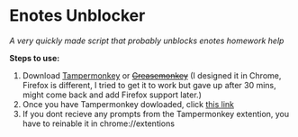 # Enotes Unblocker
*A very quickly made script that probably unblocks enotes homework help*

**Steps to use:**
1. Download [Tampermonkey](https://chrome.google.com/webstore/detail/tampermonkey/dhdgffkkebhmkfjojejmpbldmpobfkfo?hl=en) or ~~[Greasemonkey](https://addons.mozilla.org/en-US/firefox/addon/greasemonkey/)~~ (I designed it in Chrome, Firefox is different, I tried to get it to work but gave up after 30 mins, might come back and add Firefox support later.)
2. Once you have Tampermonkey dowloaded, click [this link](https://gist.github.com/imgshare/f8dc63e464f5534893288c3143af590e/raw/c8f178e272f068565dc42d2022ac106e3e8a411e/enoteunblocker.user.js)
3. If you dont recieve any prompts from the Tampermonkey extention, you have to reinable it in chrome://extentions 
